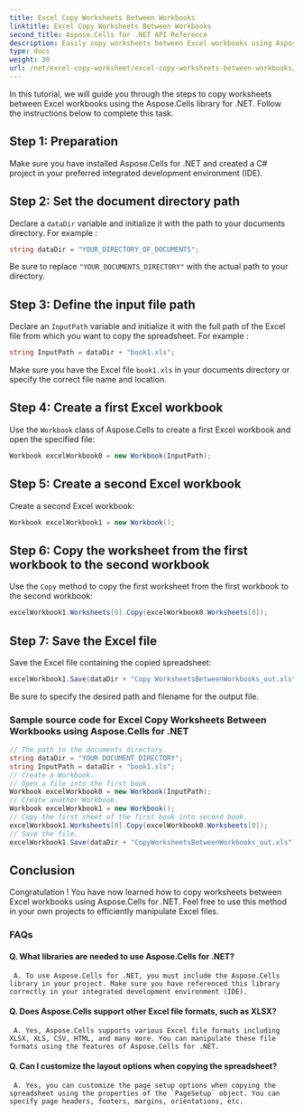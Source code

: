 ```yaml
---
title: Excel Copy Worksheets Between Workbooks
linktitle: Excel Copy Worksheets Between Workbooks
second_title: Aspose.Cells for .NET API Reference
description: Easily copy worksheets between Excel workbooks using Aspose.Cells for .NET.
type: docs
weight: 30
url: /net/excel-copy-worksheet/excel-copy-worksheets-between-workbooks/
---
```

In this tutorial, we will guide you through the steps to copy worksheets between Excel workbooks using the Aspose.Cells library for .NET. Follow the instructions below to complete this task.

## Step 1: Preparation

Make sure you have installed Aspose.Cells for .NET and created a C# project in your preferred integrated development environment (IDE).

## Step 2: Set the document directory path

Declare a `dataDir` variable and initialize it with the path to your documents directory. For example :

```csharp
string dataDir = "YOUR_DIRECTORY_OF_DOCUMENTS";
```

Be sure to replace `"YOUR_DOCUMENTS_DIRECTORY"` with the actual path to your directory.

## Step 3: Define the input file path

Declare an `InputPath` variable and initialize it with the full path of the Excel file from which you want to copy the spreadsheet. For example :

```csharp
string InputPath = dataDir + "book1.xls";
```

Make sure you have the Excel file `book1.xls` in your documents directory or specify the correct file name and location.

## Step 4: Create a first Excel workbook

Use the `Workbook` class of Aspose.Cells to create a first Excel workbook and open the specified file:

```csharp
Workbook excelWorkbook0 = new Workbook(InputPath);
```

## Step 5: Create a second Excel workbook

Create a second Excel workbook:

```csharp
Workbook excelWorkbook1 = new Workbook();
```

## Step 6: Copy the worksheet from the first workbook to the second workbook

Use the `Copy` method to copy the first worksheet from the first workbook to the second workbook:

```csharp
excelWorkbook1.Worksheets[0].Copy(excelWorkbook0.Worksheets[0]);
```

## Step 7: Save the Excel file

Save the Excel file containing the copied spreadsheet:

```csharp
excelWorkbook1.Save(dataDir + "Copy WorksheetsBetweenWorkbooks_out.xls");
```

Be sure to specify the desired path and filename for the output file.

### Sample source code for Excel Copy Worksheets Between Workbooks using Aspose.Cells for .NET 
```csharp
// The path to the documents directory.
string dataDir = "YOUR DOCUMENT DIRECTORY";
string InputPath = dataDir + "book1.xls";
// Create a Workbook.
// Open a file into the first book.
Workbook excelWorkbook0 = new Workbook(InputPath);
// Create another Workbook.
Workbook excelWorkbook1 = new Workbook();
// Copy the first sheet of the first book into second book.
excelWorkbook1.Worksheets[0].Copy(excelWorkbook0.Worksheets[0]);
// Save the file.
excelWorkbook1.Save(dataDir + "CopyWorksheetsBetweenWorkbooks_out.xls");
```

## Conclusion

Congratulation ! You have now learned how to copy worksheets between Excel workbooks using Aspose.Cells for .NET. Feel free to use this method in your own projects to efficiently manipulate Excel files.

### FAQs

#### Q. What libraries are needed to use Aspose.Cells for .NET?

     A. To use Aspose.Cells for .NET, you must include the Aspose.Cells library in your project. Make sure you have referenced this library correctly in your integrated development environment (IDE).

#### Q. Does Aspose.Cells support other Excel file formats, such as XLSX?

	 A. Yes, Aspose.Cells supports various Excel file formats including XLSX, XLS, CSV, HTML, and many more. You can manipulate these file formats using the features of Aspose.Cells for .NET.

#### Q. Can I customize the layout options when copying the spreadsheet?

     A. Yes, you can customize the page setup options when copying the spreadsheet using the properties of the `PageSetup` object. You can specify page headers, footers, margins, orientations, etc.

